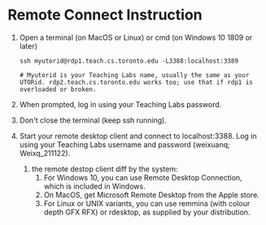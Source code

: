 # Remote Connect Instruction

1. Open a terminal (on MacOS or Linux) or cmd (on Windows 10 1809 or later)
    ```
    ssh myutorid@rdp1.teach.cs.toronto.edu -L3388:localhost:3389

    # Myutorid is your Teaching Labs name, usually the same as your UTORid. rdp2.teach.cs.toronto.edu works too; use that if rdp1 is overloaded or broken.
    ```

2. When prompted, log in using your Teaching Labs password.

3. Don't close the terminal (keep ssh running).

4. Start your remote desktop client and connect to localhost:3388. Log in using your Teaching Labs username and password (weixuanq; Weixq_211122).
    1. the remote destop client diff by the system: 
        1. For Windows 10, you can use Remote Desktop Connection, which is included in Windows. 
        2. On MacOS, get Microsoft Remote Desktop from the Apple store. 
        3. For Linux or UNIX variants, you can use remmina (with colour depth GFX RFX) or rdesktop, as supplied by your distribution.